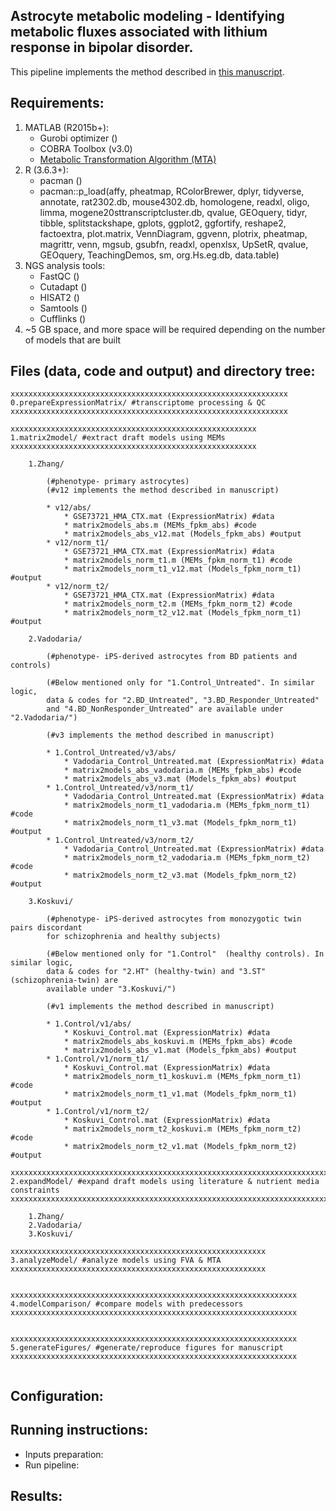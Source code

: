 ## Astrocyte metabolic modeling - Identifying metabolic fluxes associated with lithium response in bipolar disorder.
This pipeline implements the method described in [this manuscript](https://anin90.github.io/).

## Requirements:
1. MATLAB (R2015b+):
   * Gurobi optimizer ()
   * COBRA Toolbox (v3.0)
   * [Metabolic Transformation Algorithm (MTA)](https://github.com/ImNotaGit/MTA)
2. R (3.6.3+):
   * pacman ()
   * pacman::p_load(affy, pheatmap, RColorBrewer, dplyr, tidyverse, annotate, rat2302.db, mouse4302.db, homologene, 
							readxl, oligo, limma, mogene20sttranscriptcluster.db, qvalue, GEOquery, tidyr, tibble, splitstackshape, gplots, 
							ggplot2, ggfortify, reshape2, factoextra, plot.matrix, VennDiagram, ggvenn, plotrix, pheatmap, magrittr, venn, 
							mgsub, gsubfn, readxl, openxlsx, UpSetR, qvalue, GEOquery, TeachingDemos, sm, org.Hs.eg.db, data.table)
4. NGS analysis tools: 
   * FastQC ()
   * Cutadapt ()
   * HISAT2 ()
   * Samtools ()
   * Cufflinks ()
5. ~5 GB space, and more space will be required depending on the number of models that are built

## Files (data, code and output) and directory tree:
````````````
xxxxxxxxxxxxxxxxxxxxxxxxxxxxxxxxxxxxxxxxxxxxxxxxxxxxxxxxxxxxxx
0.prepareExpressionMatrix/ #transcriptome processing & QC
xxxxxxxxxxxxxxxxxxxxxxxxxxxxxxxxxxxxxxxxxxxxxxxxxxxxxxxxxxxxxx

xxxxxxxxxxxxxxxxxxxxxxxxxxxxxxxxxxxxxxxxxxxxxxxxxxxxxxx
1.matrix2model/ #extract draft models using MEMs
xxxxxxxxxxxxxxxxxxxxxxxxxxxxxxxxxxxxxxxxxxxxxxxxxxxxxxx

    1.Zhang/

		(#phenotype- primary astrocytes)
		(#v12 implements the method described in manuscript)
		
		* v12/abs/
			* GSE73721_HMA_CTX.mat (ExpressionMatrix) #data
			* matrix2models_abs.m (MEMs_fpkm_abs) #code
			* matrix2models_abs_v12.mat (Models_fpkm_abs) #output
		* v12/norm_t1/
			* GSE73721_HMA_CTX.mat (ExpressionMatrix) #data
			* matrix2models_norm_t1.m (MEMs_fpkm_norm_t1) #code
			* matrix2models_norm_t1_v12.mat (Models_fpkm_norm_t1) #output	
		* v12/norm_t2/
			* GSE73721_HMA_CTX.mat (ExpressionMatrix) #data
			* matrix2models_norm_t2.m (MEMs_fpkm_norm_t2) #code
			* matrix2models_norm_t2_v12.mat (Models_fpkm_norm_t1) #output
			
    2.Vadodaria/

		(#phenotype- iPS-derived astrocytes from BD patients and controls)
		
		(#Below mentioned only for "1.Control_Untreated". In similar logic, 
		data & codes for "2.BD_Untreated", "3.BD_Responder_Untreated" 
		and "4.BD_NonResponder_Untreated" are available under "2.Vadodaria/")
				
		(#v3 implements the method described in manuscript)
		
		* 1.Control_Untreated/v3/abs/
			* Vadodaria_Control_Untreated.mat (ExpressionMatrix) #data
			* matrix2models_abs_vadodaria.m (MEMs_fpkm_abs) #code
			* matrix2models_abs_v3.mat (Models_fpkm_abs) #output
		* 1.Control_Untreated/v3/norm_t1/
			* Vadodaria_Control_Untreated.mat (ExpressionMatrix) #data
			* matrix2models_norm_t1_vadodaria.m (MEMs_fpkm_norm_t1) #code
			* matrix2models_norm_t1_v3.mat (Models_fpkm_norm_t1) #output
		* 1.Control_Untreated/v3/norm_t2/
			* Vadodaria_Control_Untreated.mat (ExpressionMatrix) #data
			* matrix2models_norm_t2_vadodaria.m (MEMs_fpkm_norm_t2) #code
			* matrix2models_norm_t2_v3.mat (Models_fpkm_norm_t2) #output
    
    3.Koskuvi/

		(#phenotype- iPS-derived astrocytes from monozygotic twin pairs discordant 
		for schizophrenia and healthy subjects)
		
		(#Below mentioned only for "1.Control"  (healthy controls). In similar logic, 
		data & codes for "2.HT" (healthy-twin) and "3.ST" (schizophrenia-twin) are 
		available under "3.Koskuvi/")

		(#v1 implements the method described in manuscript)

		* 1.Control/v1/abs/
			* Koskuvi_Control.mat (ExpressionMatrix) #data
			* matrix2models_abs_koskuvi.m (MEMs_fpkm_abs) #code
			* matrix2models_abs_v1.mat (Models_fpkm_abs) #output
		* 1.Control/v1/norm_t1/
			* Koskuvi_Control.mat (ExpressionMatrix) #data
			* matrix2models_norm_t1_koskuvi.m (MEMs_fpkm_norm_t1) #code
			* matrix2models_norm_t1_v1.mat (Models_fpkm_norm_t1) #output
		* 1.Control/v1/norm_t2/
			* Koskuvi_Control.mat (ExpressionMatrix) #data
			* matrix2models_norm_t2_koskuvi.m (MEMs_fpkm_norm_t2) #code
			* matrix2models_norm_t2_v1.mat (Models_fpkm_norm_t2) #output

xxxxxxxxxxxxxxxxxxxxxxxxxxxxxxxxxxxxxxxxxxxxxxxxxxxxxxxxxxxxxxxxxxxxxxxxxxxxxxxxxxxx
2.expandModel/ #expand draft models using literature & nutrient media constraints
xxxxxxxxxxxxxxxxxxxxxxxxxxxxxxxxxxxxxxxxxxxxxxxxxxxxxxxxxxxxxxxxxxxxxxxxxxxxxxxxxxxx

    1.Zhang/
    2.Vadodaria/
    3.Koskuvi/

xxxxxxxxxxxxxxxxxxxxxxxxxxxxxxxxxxxxxxxxxxxxxxxxxxxxxxxxx
3.analyzeModel/ #analyze models using FVA & MTA
xxxxxxxxxxxxxxxxxxxxxxxxxxxxxxxxxxxxxxxxxxxxxxxxxxxxxxxxx


xxxxxxxxxxxxxxxxxxxxxxxxxxxxxxxxxxxxxxxxxxxxxxxxxxxxxxxxxxxxxxxx
4.modelComparison/ #compare models with predecessors  
xxxxxxxxxxxxxxxxxxxxxxxxxxxxxxxxxxxxxxxxxxxxxxxxxxxxxxxxxxxxxxxx


xxxxxxxxxxxxxxxxxxxxxxxxxxxxxxxxxxxxxxxxxxxxxxxxxxxxxxxxxxxxxxxx
5.generateFigures/ #generate/reproduce figures for manuscript
xxxxxxxxxxxxxxxxxxxxxxxxxxxxxxxxxxxxxxxxxxxxxxxxxxxxxxxxxxxxxxxx


````````````

## Configuration:

## Running instructions:
   * Inputs preparation:
   * Run pipeline:

## Results:

